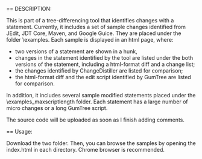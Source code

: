 == DESCRIPTION:

This is part of a tree-differencing tool that identifies changes with a statement. 
Currently, it includes a set of sample changes identified from JEdit, JDT Core, Maven, and Google Guice. They are placed under the folder \examples.
Each sample is displayed in an html page, where:
  - two versions of a statement are shown in a hunk,
  - changes in the statement identified by the tool are listed under the both versions of the statement, including a html-format diff and a change list;
  - the changes identified by ChangeDistiller are listed for comparison;
  - the html-format diff and the edit script identified by GumTree are listed for comparison.

In addition, it includes several sample modified statements placed under the  \examples_maxscriptlength folder. Each statement has a large number of micro changes or a long GumTree script.

The source code will be uploaded as soon as I finish adding comments.

== Usage:

Download the two folder. Then, you can browse the samples by opening the index.html in each directory. Chrome browser is recommended.


